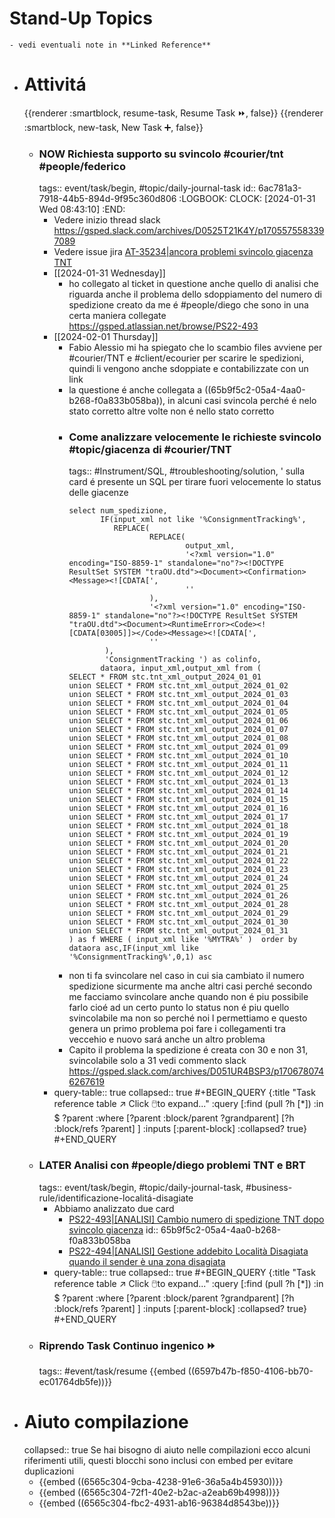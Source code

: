 # Stand-Up Topics
	- vedi eventuali note in **Linked Reference**
- # Attivitá
  {{renderer :smartblock, resume-task, Resume Task ⏩️, false}} {{renderer :smartblock, new-task, New Task ➕, false}}
	- ### NOW Richiesta supporto su svincolo #courier/tnt #people/federico
	  tags:: event/task/begin, #topic/daily-journal-task
	  id:: 6ac781a3-7918-44b5-894d-9f95c360d806
	  :LOGBOOK:
	  CLOCK: [2024-01-31 Wed 08:43:10]
	  :END:
		- Vedere inizio thread slack https://gsped.slack.com/archives/D0525T21K4Y/p1705575583397089
		- Vedere issue jira [AT-35234|ancora problemi svincolo giacenza TNT ](https://gsped.atlassian.net/browse/AT-35234)
		- [[2024-01-31 Wednesday]]
			- ho collegato al ticket in questione anche quello di analisi che riguarda anche il problema dello sdoppiamento del numero di spedizione creato da me é #people/diego che sono in una certa maniera collegate https://gsped.atlassian.net/browse/PS22-493
		- [[2024-02-01 Thursday]]
			- Fabio Alessio mi ha spiegato che lo scambio files avviene per #courier/TNT e #client/ecourier per scarire le spedizioni, quindi li vengono anche sdoppiate e contabilizzate con un link
			- la questione é anche collegata a ((65b9f5c2-05a4-4aa0-b268-f0a833b058ba)), in alcuni casi svincola perché é nelo stato corretto altre volte non é nello stato corretto
			- ### Come analizzare velocemente le richieste svincolo #topic/giacenza di #courier/TNT 
			  tags:: #Instrument/SQL, #troubleshooting/solution, '
			  sulla card é presente un SQL per tirare fuori velocemente lo status delle giacenze
			  ```mysql
			  select num_spedizione,
			         IF(input_xml not like '%ConsignmentTracking%',
			            REPLACE(
			                    REPLACE(
			                            output_xml,
			                            '<?xml version="1.0" encoding="ISO-8859-1" standalone="no"?><!DOCTYPE ResultSet SYSTEM "traOU.dtd"><Document><Confirmation><Message><![CDATA[',
			                            ''
			                    ),
			                    '<?xml version="1.0" encoding="ISO-8859-1" standalone="no"?><!DOCTYPE ResultSet SYSTEM "traOU.dtd"><Document><RuntimeError><Code><![CDATA[03005]]></Code><Message><![CDATA[',
			                    ''
			          ),
			          'ConsignmentTracking ') as colinfo,
			         dataora, input_xml,output_xml from (
			  SELECT * FROM stc.tnt_xml_output_2024_01_01
			  union SELECT * FROM stc.tnt_xml_output_2024_01_02
			  union SELECT * FROM stc.tnt_xml_output_2024_01_03
			  union SELECT * FROM stc.tnt_xml_output_2024_01_04
			  union SELECT * FROM stc.tnt_xml_output_2024_01_05
			  union SELECT * FROM stc.tnt_xml_output_2024_01_06
			  union SELECT * FROM stc.tnt_xml_output_2024_01_07
			  union SELECT * FROM stc.tnt_xml_output_2024_01_08
			  union SELECT * FROM stc.tnt_xml_output_2024_01_09
			  union SELECT * FROM stc.tnt_xml_output_2024_01_10
			  union SELECT * FROM stc.tnt_xml_output_2024_01_11
			  union SELECT * FROM stc.tnt_xml_output_2024_01_12
			  union SELECT * FROM stc.tnt_xml_output_2024_01_13
			  union SELECT * FROM stc.tnt_xml_output_2024_01_14
			  union SELECT * FROM stc.tnt_xml_output_2024_01_15
			  union SELECT * FROM stc.tnt_xml_output_2024_01_16
			  union SELECT * FROM stc.tnt_xml_output_2024_01_17
			  union SELECT * FROM stc.tnt_xml_output_2024_01_18
			  union SELECT * FROM stc.tnt_xml_output_2024_01_19
			  union SELECT * FROM stc.tnt_xml_output_2024_01_20
			  union SELECT * FROM stc.tnt_xml_output_2024_01_21
			  union SELECT * FROM stc.tnt_xml_output_2024_01_22
			  union SELECT * FROM stc.tnt_xml_output_2024_01_23
			  union SELECT * FROM stc.tnt_xml_output_2024_01_24
			  union SELECT * FROM stc.tnt_xml_output_2024_01_25
			  union SELECT * FROM stc.tnt_xml_output_2024_01_26
			  union SELECT * FROM stc.tnt_xml_output_2024_01_28
			  union SELECT * FROM stc.tnt_xml_output_2024_01_29
			  union SELECT * FROM stc.tnt_xml_output_2024_01_30
			  union SELECT * FROM stc.tnt_xml_output_2024_01_31
			  ) as f WHERE ( input_xml like '%MYTRA%' )  order by dataora asc,IF(input_xml like '%ConsignmentTracking%',0,1) asc
			  ```
			- non ti fa svincolare nel caso in cui sia cambiato il numero spedizione sicurmente ma anche altri casi perché secondo me facciamo svincolare anche quando non é piu possibile farlo cioé ad un certo punto lo status non é piu quello svincolabile ma non so perché noi l permettiamo e questo genera un primo problema poi fare i collegamenti tra veccehio e nuovo sará anche un altro problema
			- Capito il problema la spedizione é creata con 30 e non 31, svincolabile solo a 31 vedi commento slack https://gsped.slack.com/archives/D051UR4BSP3/p1706780746267619
		- query-table:: true
		  collapsed:: true
		  #+BEGIN_QUERY
		  {:title "Task reference table ↗️ Click 🖱️to expand..." :query [:find (pull ?h [*])
		      :in $ ?parent
		      :where
		      [?parent :block/parent ?grandparent]
		      [?h :block/refs ?parent]
		  ]
		  :inputs [:parent-block]
		  :collapsed? true}
		  #+END_QUERY
	- ### LATER Analisi con #people/diego problemi TNT e BRT
	  tags:: event/task/begin, #topic/daily-journal-task, #business-rule/identificazione-localitá-disagiate
		- Abbiamo analizzato due card
			- [PS22-493|[ANALISI] Cambio numero di spedizione TNT dopo svincolo giacenza](https://gsped.atlassian.net/browse/PS22-493)
			  id:: 65b9f5c2-05a4-4aa0-b268-f0a833b058ba
			- [PS22-494|[ANALISI] Gestione addebito Località Disagiata quando il sender è una zona disagiata](https://gsped.atlassian.net/browse/PS22-494)
		- query-table:: true
		  collapsed:: true
		  #+BEGIN_QUERY
		  {:title "Task reference table ↗️ Click 🖱️to expand..." :query [:find (pull ?h [*])
		      :in $ ?parent
		      :where
		      [?parent :block/parent ?grandparent]
		      [?h :block/refs ?parent]
		  ]
		  :inputs [:parent-block]
		  :collapsed? true}
		  #+END_QUERY
	- ### Riprendo Task Continuo ingenico ⏩️
	  tags:: #event/task/resume
	  {{embed ((6597b47b-f850-4106-bb70-ec01764db5fe))}}
- # Aiuto compilazione
  collapsed:: true
  Se hai bisogno di aiuto nelle compilazioni ecco alcuni riferimenti utili, questi blocchi sono inclusi con embed per evitare duplicazioni
	- {{embed ((6565c304-9cba-4238-91e6-36a5a4b45930))}}
	- {{embed ((6565c304-72f1-40e2-b2ac-a2eab69b4998))}}
	- {{embed ((6565c304-fbc2-4931-ab16-96384d8543be))}}
